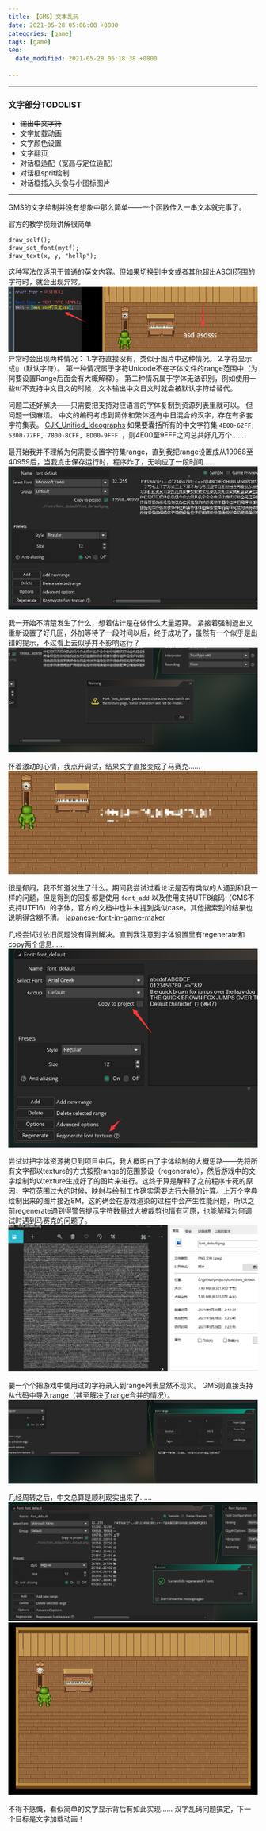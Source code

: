 ```yaml
---
title: 【GMS】文本乱码
date: 2021-05-28 05:06:00 +0800
categories: [game]
tags: [game]
seo:
  date_modified: 2021-05-28 06:18:38 +0800

---
```


------------

### 文字部分TODOLIST ###

- ~~输出中文字符~~
- 文字加载动画
- 文字颜色设置
- 文字翻页
- 对话框适配（宽高与定位适配）
- 对话框sprit绘制
- 对话框插入头像与小图标图片

------------

GMS的文字绘制并没有想象中那么简单——一个函数传入一串文本就完事了。

官方的教学视频讲解很简单

```
draw_self();
draw_set_font(mytf);
draw_text(x, y, "hellp");
```

这种写法仅适用于普通的英文内容。但如果切换到中文或者其他超出ASCII范围的字符时，就会出现异常。
![2021052808](/assets/img/post/2021052808.png)
异常时会出现两种情况：
1.字符直接没有，类似于图片中这种情况。
2.字符显示成▯（默认字符）。
第一种情况属于字符Unicode不在字体文件的range范围中（为何要设置Range后面会有大概解释）。
第二种情况属于字体无法识别，例如使用一些ttf不支持中文日文的时候，文本输出中文日文时就会被默认字符给替代。

问题二还好解决——只需要把支持对应语言的字体复制到资源列表里就可以。
但问题一很麻烦。
中文的编码考虑到简体和繁体还有中日混合的汉字，存在有多套字符集表。
[CJK_Unified_Ideographs](https://en.wikipedia.org/wiki/CJK_Unified_Ideographs "CJK_Unified_Ideographs")
如果要囊括所有的中文字符集 `4E00-62FF, 6300-77FF, 7800-8CFF, 8D00-9FFF.`，则4E00至9FFF之间总共好几万个……

最开始我并不理解为何需要设置字符集range，直到我把range设置成从19968至40959后，当我点击保存运行时，程序炸了，无响应了一段时间……
![2021052802](/assets/img/post/2021052802.png)

我一开始不清楚发生了什么，想着估计是在做什么大量运算。
紧接着强制退出又重新设置了好几回，外加等待了一段时间以后，终于成功了，虽然有一个似乎是出错的提示，不过看上去似乎并不影响运行？
![2021052803](/assets/img/post/2021052803.png)

怀着激动的心情，我点开调试，结果文字直接变成了马赛克……
![2021052801](/assets/img/post/2021052801.png)

很是郁闷，我不知道发生了什么。期间我尝试过看论坛是否有类似的人遇到和我一样的问题，但是得到的回复都是使用 `font_add` 以及使用支持UTF8编码（GMS不支持UTF16）的字体，官方的文档中也并未提到类似case，其他搜索到的结果也说明得含糊不清。
[japanese-font-in-game-maker](https://forum.yoyogames.com/index.php?threads/japanese-font-in-game-maker.46332/)

几经尝试过依旧问题没有得到解决。直到我注意到字体设置里有regenerate和copy两个信息……
![2021052809](/assets/img/post/2021052809.png)

尝试过把字体资源拷贝到项目中后，我大概明白了字体绘制的大概思路——先将所有文字都以texture的方式按照range的范围预设（regenerate），然后游戏中的文字绘制均以texture生成好了的图片来进行。这终于算是解释了之前程序卡死的原因，字符范围过大的时候，映射与绘制工作确实需要进行大量的计算。上万个字典绘制出来的图片接近8M，这的确会在游戏渲染的过程中会产生性能问题，所以之前regenerate遇到得警告提示字符数量过大被裁剪也情有可原，也能解释为何调试时遇到马赛克的问题了。
![2021052804](/assets/img/post/2021052804.png)

要一个个把游戏中使用过的字符录入到range列表显然不现实。
GMS则直接支持从代码中导入range（甚至解决了range合并的情况）。
![2021052805](/assets/img/post/2021052805.png)

几经周转之后，中文总算是顺利现实出来了……
![2021052806](/assets/img/post/2021052806.png)
![2021052807](/assets/img/post/2021052807.png)

不得不感慨，看似简单的文字显示背后有如此实现……
汉字乱码问题搞定，下一个目标是文字加载动画！
